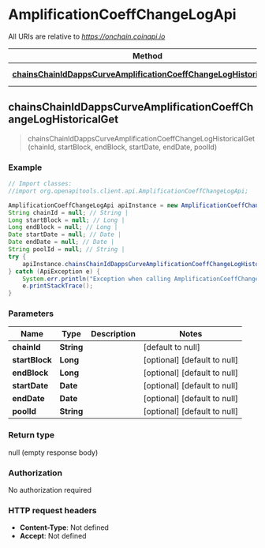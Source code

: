 # AmplificationCoeffChangeLogApi

All URIs are relative to *https://onchain.coinapi.io*

Method | HTTP request | Description
------------- | ------------- | -------------
[**chainsChainIdDappsCurveAmplificationCoeffChangeLogHistoricalGet**](AmplificationCoeffChangeLogApi.md#chainsChainIdDappsCurveAmplificationCoeffChangeLogHistoricalGet) | **GET** /chains/{chain_id}/dapps/curve/amplificationCoeffChangeLog/historical | 



## chainsChainIdDappsCurveAmplificationCoeffChangeLogHistoricalGet

> chainsChainIdDappsCurveAmplificationCoeffChangeLogHistoricalGet(chainId, startBlock, endBlock, startDate, endDate, poolId)



### Example

```java
// Import classes:
//import org.openapitools.client.api.AmplificationCoeffChangeLogApi;

AmplificationCoeffChangeLogApi apiInstance = new AmplificationCoeffChangeLogApi();
String chainId = null; // String | 
Long startBlock = null; // Long | 
Long endBlock = null; // Long | 
Date startDate = null; // Date | 
Date endDate = null; // Date | 
String poolId = null; // String | 
try {
    apiInstance.chainsChainIdDappsCurveAmplificationCoeffChangeLogHistoricalGet(chainId, startBlock, endBlock, startDate, endDate, poolId);
} catch (ApiException e) {
    System.err.println("Exception when calling AmplificationCoeffChangeLogApi#chainsChainIdDappsCurveAmplificationCoeffChangeLogHistoricalGet");
    e.printStackTrace();
}
```

### Parameters


Name | Type | Description  | Notes
------------- | ------------- | ------------- | -------------
 **chainId** | **String**|  | [default to null]
 **startBlock** | **Long**|  | [optional] [default to null]
 **endBlock** | **Long**|  | [optional] [default to null]
 **startDate** | **Date**|  | [optional] [default to null]
 **endDate** | **Date**|  | [optional] [default to null]
 **poolId** | **String**|  | [optional] [default to null]

### Return type

null (empty response body)

### Authorization

No authorization required

### HTTP request headers

- **Content-Type**: Not defined
- **Accept**: Not defined


